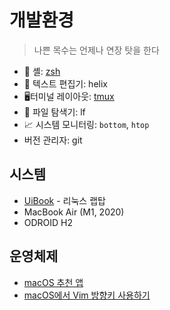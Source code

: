 # 개발환경

> 나쁜 목수는 언제나 연장 탓을 한다

- 🐚 셸: [zsh](zsh)
- 📝 텍스트 편집기: helix
- 🖥터미널 레이아웃: [tmux](tmux)
- 📂 파일 탐색기: lf
- 📈 시스템 모니터링: `bottom`, `htop`
- 버전 관리자: git

## 시스템

- [UiBook](UiBook) - 리눅스 랩탑
- MacBook Air (M1, 2020)
- ODROID H2

## 운영체제

- [macOS 추천 앱](macos-recommended-apps)
- [macOS에서 Vim 방향키 사용하기](use-vim-arrow-in-macos)
